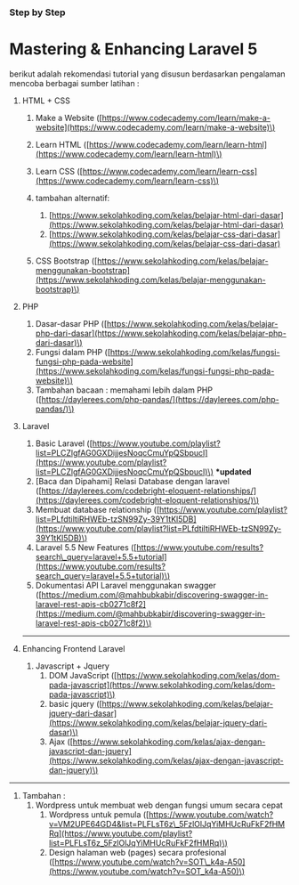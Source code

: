 ### Step by Step

# Mastering & Enhancing Laravel 5

berikut adalah rekomendasi tutorial yang disusun berdasarkan pengalaman mencoba berbagai sumber latihan :

1. HTML + CSS  
   1. Make a Website \([https://www.codecademy.com/learn/make-a-website](https://www.codecademy.com/learn/make-a-website)\)  
   2. Learn HTML \([https://www.codecademy.com/learn/learn-html](https://www.codecademy.com/learn/learn-html)\)  
   3. Learn CSS \([https://www.codecademy.com/learn/learn-css](https://www.codecademy.com/learn/learn-css)\)

   1. tambahan alternatif:
      1. [https://www.sekolahkoding.com/kelas/belajar-html-dari-dasar](https://www.sekolahkoding.com/kelas/belajar-html-dari-dasar)
      2. [https://www.sekolahkoding.com/kelas/belajar-css-dari-dasar](https://www.sekolahkoding.com/kelas/belajar-css-dari-dasar)
   2. CSS Bootstrap \([https://www.sekolahkoding.com/kelas/belajar-menggunakan-bootstrap](https://www.sekolahkoding.com/kelas/belajar-menggunakan-bootstrap)\)

2. PHP
   1. Dasar-dasar PHP \([https://www.sekolahkoding.com/kelas/belajar-php-dari-dasar](https://www.sekolahkoding.com/kelas/belajar-php-dari-dasar)\)
   2. Fungsi dalam PHP \([https://www.sekolahkoding.com/kelas/fungsi-fungsi-php-pada-website](https://www.sekolahkoding.com/kelas/fungsi-fungsi-php-pada-website)\)
   3. Tambahan bacaan : memahami lebih dalam PHP \([https://daylerees.com/php-pandas/](https://daylerees.com/php-pandas/)\)
3. Laravel  
   1. Basic Laravel \([https://www.youtube.com/playlist?list=PLCZlgfAG0GXDijjesNoqcCmuYpQSbpucl](https://www.youtube.com/playlist?list=PLCZlgfAG0GXDijjesNoqcCmuYpQSbpucl)\) **\*updated**  
   2. \[Baca dan Dipahami\] Relasi Database dengan laravel \([https://daylerees.com/codebright-eloquent-relationships/](https://daylerees.com/codebright-eloquent-relationships/)\)  
   3. Membuat database relationship \([https://www.youtube.com/playlist?list=PLfdtiltiRHWEb-tzSN99Zy-39Y1tKl5DB](https://www.youtube.com/playlist?list=PLfdtiltiRHWEb-tzSN99Zy-39Y1tKl5DB)\)  
   4. Laravel 5.5 New Features \([https://www.youtube.com/results?search\_query=laravel+5.5+tutorial](https://www.youtube.com/results?search_query=laravel+5.5+tutorial)\)  
   5. Dokumentasi API Laravel menggunakan swagger \([https://medium.com/@mahbubkabir/discovering-swagger-in-laravel-rest-apis-cb0271c8f2](https://medium.com/@mahbubkabir/discovering-swagger-in-laravel-rest-apis-cb0271c8f2)\)

   ---

4. Enhancing Frontend Laravel  
   1. Javascript + Jquery  
      1. DOM JavaScript \([https://www.sekolahkoding.com/kelas/dom-pada-javascript](https://www.sekolahkoding.com/kelas/dom-pada-javascript)\)  
      2. basic jquery \([https://www.sekolahkoding.com/kelas/belajar-jquery-dari-dasar](https://www.sekolahkoding.com/kelas/belajar-jquery-dari-dasar)\)  
      3. Ajax \([https://www.sekolahkoding.com/kelas/ajax-dengan-javascript-dan-jquery](https://www.sekolahkoding.com/kelas/ajax-dengan-javascript-dan-jquery)\)

---

1. Tambahan :  
   1. Wordpress untuk membuat web dengan fungsi umum secara cepat  
      1. Wordpress untuk pemula \([https://www.youtube.com/watch?v=VM2UPE64GD4&list=PLFLsT6z\_5FzlOlJqYiMHUcRuFkF2fHMRq](https://www.youtube.com/playlist?list=PLFLsT6z_5FzlOlJqYiMHUcRuFkF2fHMRq)\)  
      2. Design halaman web \(pages\) secara profesional \([https://www.youtube.com/watch?v=SOT\_k4a-A50](https://www.youtube.com/watch?v=SOT_k4a-A50)\)



